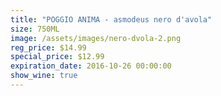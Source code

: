 ```yaml
---
title: "POGGIO ANIMA - asmodeus nero d'avola"
size: 750ML
image: /assets/images/nero-dvola-2.png
reg_price: $14.99
special_price: $12.99
expiration_date: 2016-10-26 00:00:00
show_wine: true
---
```



